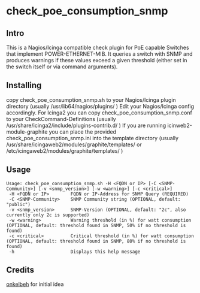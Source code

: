 # check_poe_consumption_snmp

## Intro

This is a Nagios/Icinga compatible check plugin for PoE capable Switches that implement POWER-ETHERNET-MIB.
It queries a switch with SNMP and produces warnings if these values exceed a given threshold (either set in the switch itself or via command arguments).

## Installing

copy check_poe_consumption_snmp.sh to your Nagios/Icinga plugin directory (usually /usr/lib64/nagios/plugins/ )
Edit your Nagios/Icinga config accordingly.
For Icinga2 you can copy check_poe_consumption_snmp.conf to your CheckCommand-Definitions (usually /usr/share/icinga2/include/plugins-contrib.d/ )
If you are running icinweb2-module-graphite you can place the provided check_poe_consumption_snmp.ini into the template directory (usually /usr/share/icingaweb2/modules/graphite/templates/ or /etc/icingaweb2/modules/graphite/templates/ )

## Usage

```
Usage: check_poe_consumption_snmp.sh -H <FQDN or IP> [-C <SNMP-Community>] [-v <snmp_version>] [-w <warning>] [-c <critical>]
 -H <FQDN or IP>        FQDN or IP-Address for SNMP Query (REQUIRED)
 -C <SNMP-Community>    SNMP Community string (OPTIONAL, default: "public")
 -v <snmp_version>      SNMP-Version (OPTIONAL, default: "2c", also currently only 2c is supported)
 -w <warning>           Warning threshold (in %) for watt consumption (OPTIONAL, default: threshold found in SNMP, 50% if no threshold is found)
 -c <critical>          Critical threshold (in %) for watt consumption (OPTIONAL, default: threshold found in SNMP, 80% if no threshold is found)
 -h                     Displays this help message
```
## Credits

[onkelbeh](https://github.com/onkelbeh) for initial idea
